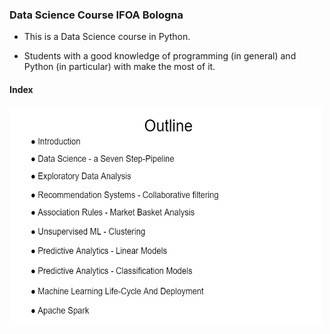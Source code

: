### Data Science Course IFOA Bologna 

- This is a Data Science course in Python. 

- Students with a good knowledge of programming (in general) and Python (in particular) with make the most of it.

#### Index 

<img src = "Index.PNG" alt="Course Index" width="500" height="350">

